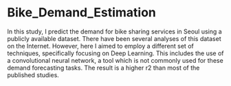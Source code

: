 # Bike_Demand_Estimation

In this study, I predict the demand for bike sharing services in Seoul using a publicly available dataset. There have been several analyses of this dataset on the Internet. However, here I aimed to employ a different set of techniques, specifically focusing on Deep Learning. This includes the use of a convolutional neural network, a tool which is not commonly used for these demand forecasting tasks. The result is a higher r2 than most of the published studies.

